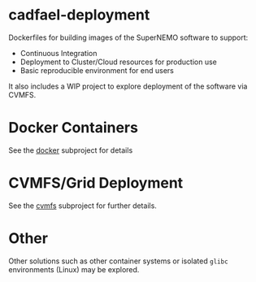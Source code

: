 # cadfael-deployment
Dockerfiles for building images of the SuperNEMO software to support:

- Continuous Integration
- Deployment to Cluster/Cloud resources for production use
- Basic reproducible environment for end users

It also includes a WIP project to explore deployment of the software
via CVMFS.

# Docker Containers
See the [docker](docker) subproject for details

# CVMFS/Grid Deployment
See the [cvmfs](cvmfs) subproject for further details.

# Other
Other solutions such as other container systems or isolated
`glibc` environments (Linux) may be explored.

